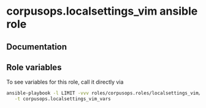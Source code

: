 # corpusops.localsettings_vim ansible role
## Documentation

## Role variables
To see variables for this role, call it directly via
```bash
ansible-playbook -l LIMIT -vvv roles/corpusops.roles/localsettings_vim/role.yml \
   -t corpusops.localsettings_vim_vars
```
